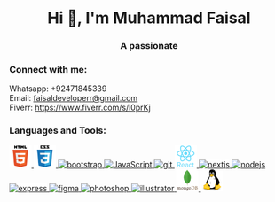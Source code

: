 <h1 align="center">Hi 👋, I'm Muhammad Faisal</h1>
<h3 align="center">A passionate</h3>

<h3 align="left">Connect with me:</h3>
<p align="left">
  Whatsapp: +92471845339
  <br/>
  Email: <a href="mailto:faisaldeveloperr@gmail.com">faisaldeveloperr@gmail.com</a>
  <br/>
  Fiverr: <a href="https://www.fiverr.com/s/l0prKj" target="_blank" rel="noreferrer">https://www.fiverr.com/s/l0prKj</a>
</p>


<h3 align="left">Languages and Tools:</h3>
<p align="left">
    <a href="https://www.w3.org/html/" target="_blank" rel="noreferrer">
        <img
        src="https://raw.githubusercontent.com/devicons/devicon/master/icons/html5/html5-original-wordmark.svg"
        alt="html5"
        width="40"
        height="40"
        />
    </a>
    <a href="https://www.w3schools.com/css/" target="_blank" rel="noreferrer">
        <img
        src="https://raw.githubusercontent.com/devicons/devicon/master/icons/css3/css3-original-wordmark.svg"
        alt="css3"
        width="40"
        height="40"
        />
    </a>
    <a href="https://getbootstrap.com/" target="_blank" rel="noreferrer">
        <img
        src="https://upload.wikimedia.org/wikipedia/commons/b/b2/Bootstrap_logo.svg"
        alt="bootstrap"
        width="40"
        height="40"
        />
    </a>
    <a href="https://www.w3schools.com/js/" target="_blank" rel="noreferrer">
        <img
        src="https://upload.wikimedia.org/wikipedia/commons/9/99/Unofficial_JavaScript_logo_2.svg"
        alt="JavaScript"
        width="40"
        height="40"
        />
    </a>
    <a href="https://git-scm.com/" target="_blank" rel="noreferrer">
        <img
        src="https://www.vectorlogo.zone/logos/git-scm/git-scm-icon.svg"
        alt="git"
        width="40"
        height="40"
        />
    </a>
    <a href="https://reactjs.org/" target="_blank" rel="noreferrer">
        <img
        src="https://raw.githubusercontent.com/devicons/devicon/master/icons/react/react-original-wordmark.svg"
        alt="react"
        width="40"
        height="40"
        />
    </a>
    <a href="https://nextjs.org/" target="_blank" rel="noreferrer">
        <img
        src="https://circle.scot/wp-content/uploads/2017/11/logo-next.svg.png"
        alt="nextjs"
        width="45"
        height="45"
        style="background-color: #ffff;"
        />
    </a>
    <a href="https://nodejs.org" target="_blank" rel="noreferrer">
        <img
        src="https://static.cdnlogo.com/logos/n/49/node-js.svg"
        alt="nodejs"
        width="60"
        height="55"
        />
    </a>
    <a href="https://expressjs.com" target="_blank" rel="noreferrer">
        <img
        src="https://www.nextontop.com/assets/img/services/web/expressjs.svg"
        alt="express"
        width="66"
        height="66"
        style="background: white;"
        />
    </a>
    <a href="https://www.figma.com/" target="_blank" rel="noreferrer">
        <img
        src="https://www.vectorlogo.zone/logos/figma/figma-icon.svg"
        alt="figma"
        width="40"
        height="40"
        />
    </a>
    <a href="https://www.photoshop.com/en" target="_blank" rel="noreferrer">
        <img
        src="https://upload.wikimedia.org/wikipedia/commons/a/af/Adobe_Photoshop_CC_icon.svg"
        alt="photoshop"
        width="40"
        height="40"
        />
    </a>
    <a href="https://www.adobe.com/in/products/illustrator.html" target="_blank" rel="noreferrer">
        <img
        src="https://www.vectorlogo.zone/logos/adobe_illustrator/adobe_illustrator-icon.svg"
        alt="illustrator"
        width="40"
        height="40"
        />
    </a>
    <a href="https://www.mongodb.com/" target="_blank" rel="noreferrer">
        <img
        src="https://raw.githubusercontent.com/devicons/devicon/master/icons/mongodb/mongodb-original-wordmark.svg"
        alt="mongodb"
        width="40"
        height="40"
        />
    </a>
    <a href="https://www.linux.org/" target="_blank" rel="noreferrer">
        <img
        src="https://raw.githubusercontent.com/devicons/devicon/master/icons/linux/linux-original.svg"
        alt="linux"
        width="40"
        height="40"
        />
    </a>
</p>
